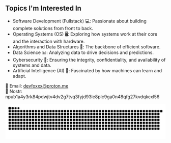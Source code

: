 ## Topics I'm Interested In

- Software Development (Fullstack) 💻: Passionate about building complete solutions from front to back.
- Operating Systems (OS) 🖥️: Exploring how systems work at their core and the interaction with hardware.
- Algorithms and Data Structures 🔢: The backbone of efficient software.
- Data Science 📊: Analyzing data to drive decisions and predictions.
- Cybersecurity 🔐: Ensuring the integrity, confidentiality, and availability of systems and data.
- Artificial Intelligence (AI) 🤖: Fascinated by how machines can learn and adapt.

📧 Email: devfoxxx@proton.me <br>
💬 Nostr: npub1a4y3rk84pdwjtv4dv2g7tvq3fyjd93le8plc9ga0n48qfg27kvdqkcxl56

<picture>
  <source media="(prefers-color-scheme: dark)" srcset="https://raw.githubusercontent.com/devfoxxx/devfoxxx/output/github-snake.svg" />
  <source media="(prefers-color-scheme: light)" srcset="https://raw.githubusercontent.com/devfoxxx/devfoxxx/output/github-snake-dark.svg" />
  <img alt="github-snake" src="https://raw.githubusercontent.com/devfoxxx/devfoxxx/output/github-snake.svg" />
</picture>